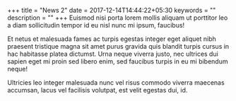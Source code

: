 +++
title =  "News 2"
date = 2017-12-14T14:44:22+05:30
keywords = ""
description = ""
+++
Euismod nisi porta lorem mollis aliquam ut porttitor leo a diam sollicitudin tempor id eu nisl nunc mi ipsum, faucibus!

Et netus et malesuada fames ac turpis egestas integer eget aliquet nibh praesent tristique magna sit amet purus gravida quis blandit turpis cursus in hac habitasse platea dictumst. Urna neque viverra justo, nec ultrices dui sapien eget mi proin sed libero enim, sed faucibus turpis in eu mi bibendum neque! 

Ultricies leo integer malesuada nunc vel risus commodo viverra maecenas accumsan, lacus vel facilisis volutpat, est velit egestas dui, id.
